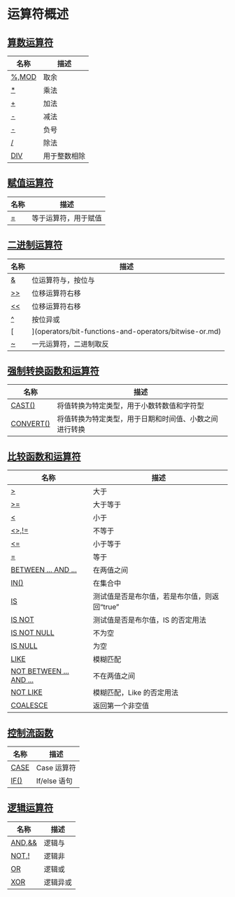# **运算符概述**

## [**算数运算符**](operators/arithmetic-operators/arithmetic-operators-overview.md)

| 名称 | 描述|
|---|-----|
| [%,MOD](operators/arithmetic-operators/mod.md) | 取余 |
| [*](operators/arithmetic-operators/multiplication.md) | 乘法 |
| [+](operators/arithmetic-operators/addition.md) | 加法 |
| [-](operators/arithmetic-operators/minus.md) | 减法 |
| [-](operators/arithmetic-operators/unary-minus.md) | 负号 |
| [/](operators/arithmetic-operators/division.md) | 除法 |
| [DIV](operators/arithmetic-operators/div.md) | 用于整数相除 |

## [**赋值运算符**](operators/assignment-operators/assignment-operators-overview.md)

| 名称 | 描述|
|---|-----|
| [=](operators/assignment-operators/equal.md) | 等于运算符，用于赋值 |

## [**二进制运算符**](operators/bit-functions-and-operators/bit-functions-and-operators-overview.md)

| 名称 | 描述|
|---|-----|
| [&](operators/bit-functions-and-operators/bitwise-and.md) | 位运算符与，按位与 |
| [>>](operators/bit-functions-and-operators/right-shift.md) | 位移运算符右移 |
| [<<](operators/bit-functions-and-operators/left-shift.md) |位移运算符右移 |
| [^](operators/bit-functions-and-operators/bitwise-xor.md) |按位异或 |
| [|](operators/bit-functions-and-operators/bitwise-or.md) |位运算符或，按位或|
| [~](operators/bit-functions-and-operators/bitwise-inversion.md) |一元运算符，二进制取反 |

## [**强制转换函数和运算符**](operators/cast-functions-and-operators/cast-functions-and-operators-overview.md)

| 名称 | 描述|
|---|-----|
| [CAST()](operators/cast-functions-and-operators/cast.md) | 将值转换为特定类型，用于小数转数值和字符型 |
| [CONVERT()](operators/cast-functions-and-operators/convert.md) | 将值转换为特定类型，用于日期和时间值、小数之间进行转换 |

## [**比较函数和运算符**](operators/comparison-functions-and-operators/comparison-functions-and-operators-overview.md)

| 名称 | 描述|
|---|-----|
| [>](operators/comparison-functions-and-operators/greater-than.md) | 大于 |
| [>=](operators/comparison-functions-and-operators/greater-than-or-equal.md) | 大于等于 |
| [<](operators/comparison-functions-and-operators/less-than.md) | 小于 |
| [<>,!=](operators/comparison-functions-and-operators/not-equal.md) | 不等于 |
| [<=](operators/comparison-functions-and-operators/less-than-or-equal.md) | 小于等于 |
| [=](operators/comparison-functions-and-operators/assign-equal.md) | 等于 |
| [BETWEEN ... AND ...](operators/comparison-functions-and-operators/between.md) | 在两值之间 |
| [IN()](operators/comparison-functions-and-operators/in.md) | 在集合中 |
| [IS](operators/comparison-functions-and-operators/is.md) | 测试值是否是布尔值，若是布尔值，则返回“true” |
| [IS NOT](operators/comparison-functions-and-operators/is-not.md) | 测试值是否是布尔值，IS 的否定用法 |
| [IS NOT NULL](operators/comparison-functions-and-operators/is-not-null.md) | 不为空 |
| [IS NULL](operators/comparison-functions-and-operators/is-null.md) | 为空 |
| [LIKE](operators/comparison-functions-and-operators/like.md) | 模糊匹配 |
| [NOT BETWEEN ... AND ...](operators/comparison-functions-and-operators/not-between.md) | 不在两值之间 |
| [NOT LIKE](operators/comparison-functions-and-operators/not-like.md) | 模糊匹配，Like 的否定用法 |
| [COALESCE](operators/comparison-functions-and-operators/coalesce.md)|返回第一个非空值|

## [**控制流函数**](operators/flow-control-functions/flow-control-functions-overview.md)

| 名称 | 描述|
|---|-----|
| [CASE](operators/flow-control-functions/case-when.md) | Case 运算符 |
| [IF()](operators/flow-control-functions/function_if.md) | If/else 语句 |

## [**逻辑运算符**](operators/logical-operators/logical-operators-overview.md)

| 名称 | 描述|
|---|-----|
| [AND,&&](operators/logical-operators/and.md) | 逻辑与 |
| [NOT,!](operators/logical-operators/not.md) | 逻辑非 |
| [OR](operators/logical-operators/or.md) | 逻辑或 |
| [XOR](operators/logical-operators/xor.md) | 逻辑异或 |
